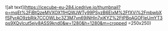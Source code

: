 ![alt text](https://icecube-eu-284.icedrive.io/thumbnail?p=mqEt%2FiBtQzeMVXOX11HQWJWTy99PSyzB6ElxM%2FfXVi%2FmbwbXfSPyrAO9zbRik7CCOWLbc3Z3M7vn69iNHln7xjKYZ%2FtPBoAGOFIeUmYT3ps9XQyIcut5ejv8ASS9knd0&w=1280&h=1280&m=cropped =250x250)
